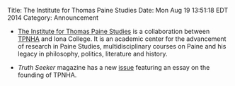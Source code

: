 Title: The Institute for Thomas Paine Studies
Date: Mon Aug  19 13:51:18 EDT 2014
Category: Announcement


+ [The Institute for Thomas Paine
Studies](http://www.iona.edu/About/Iona-in-Community/Institute-for-Thomas-Paine-Studies.aspx)
is a collaboration between [TPNHA](/) and Iona College. It
is an academic center for the advancement of research in Paine
Studies, multidisciplinary courses on Paine and his legacy in
philosophy, politics, literature and history.

+ *Truth Seeker* magazine has a new [issue](http://thetruthseeker.net/video/101054603) featuring an essay on the founding of TPNHA.

